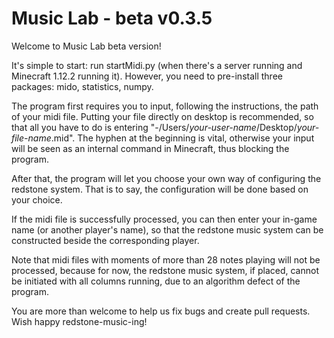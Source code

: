 # Music Lab - beta v0.3.5

Welcome to Music Lab beta version!

It's simple to start: run startMidi.py (when there's a server running and Minecraft 1.12.2 running it). However, you need to pre-install three packages: mido, statistics, numpy.

The program first requires you to input, following the instructions, the path of your midi file. Putting your file directly on desktop is recommended, so that all you have to do is entering "-/Users/*your-user-name*/Desktop/*your-file-name*.mid". The hyphen at the beginning is vital, otherwise your input will be seen as an internal command in Minecraft, thus blocking the program.

After that, the program will let you choose your own way of configuring the redstone system. That is to say, the configuration will be done based on your choice.

If the midi file is successfully processed, you can then enter your in-game name (or another player's name), so that the redstone music system can be constructed beside the corresponding player.

Note that midi files with moments of more than 28 notes playing will not be processed, because for now, the redstone music system, if placed, cannot be initiated with all columns running, due to an algorithm defect of the program.

You are more than welcome to help us fix bugs and create pull requests. Wish happy redstone-music-ing!
